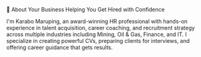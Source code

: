💼 About Your Business
Helping You Get Hired with Confidence

I'm Karabo Maruping, an award-winning HR professional with hands-on experience in talent acquisition, career coaching, and recruitment strategy across multiple industries including Mining, Oil & Gas, Finance, and IT. I specialize in creating powerful CVs, preparing clients for interviews, and offering career guidance that gets results.
